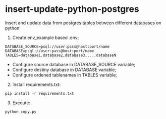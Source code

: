 # insert-update-python-postgres
Insert and update data from postgres tables between different databases on python

1) Create env_example based .env;

```
DATABASE_SOURCE=psql://user:pass@host:port/name
DATABASE=psql://user:pass@host:port/name
TABLES=database1,database2,database3,...,databaseN
```

* Configure source database in DATABASE_SOURCE variable;
* Configure destiny database in DATABASE variable;
* Configure ordened tablenames in TABLES variable;

2) Install requirements.txt: 

```
pip install -r requirements.txt
```

3) Execute: 

```
python copy.py
```

